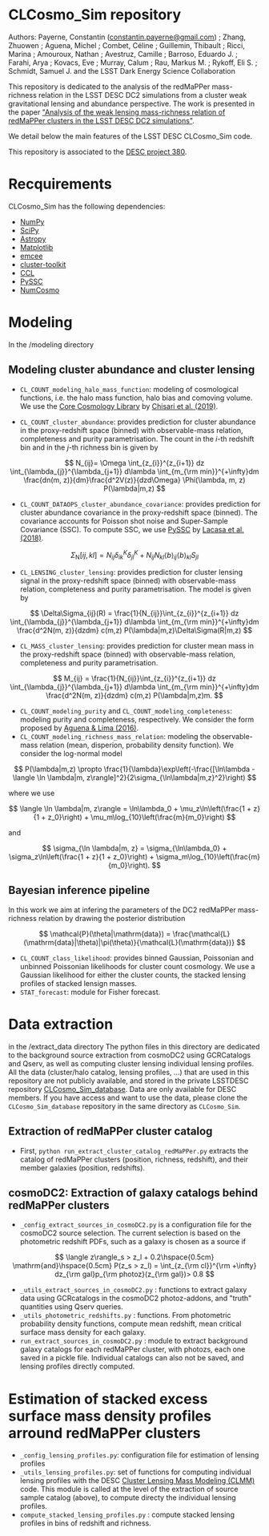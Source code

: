 # CLCosmo_Sim repository

Authors: Payerne, Constantin (constantin.payerne@gmail.com) ;  Zhang, Zhuowen ;  Aguena, Michel ;  Combet, Céline ;  Guillemin, Thibault ;  Ricci, Marina ; Amouroux, Nathan ;  Avestruz, Camille ;  Barroso, Eduardo J. ;  Farahi, Arya ;  Kovacs, Eve ;  Murray, Calum ; Rau, Markus M. ;  Rykoff, Eli S. ;  Schmidt, Samuel J. and  the LSST Dark Energy Science Collaboration

This repository is dedicated to the analysis of the redMaPPer mass-richness relation in the LSST DESC DC2 simulations from a cluster weak gravitational lensing and abundance perspective. The work is presented in the paper ["Analysis of the weak lensing mass-richness relation of redMaPPer clusters in the LSST DESC DC2 simulations"](https://ui.adsabs.harvard.edu/abs/2025arXiv250208444P/abstract). 

We detail below the main features of the LSST DESC CLCosmo_Sim code.

This repository is associated to the [DESC project 380](https://portal.lsstdesc.org/DESCPub/app/PB/show_project?pid=380).

# Recquirements
CLCosmo_Sim has the following dependencies:

- [NumPy](https://www.numpy.org/) 
- [SciPy](https://scipy.org/) 
- [Astropy](https://www.astropy.org/) 
- [Matplotlib](https://matplotlib.org/) 
- [emcee](https://emcee.readthedocs.io/en/stable/)
- [cluster-toolkit](https://cluster-toolkit.readthedocs.io/en/latest/)
- [CCL](https://ccl.readthedocs.io/en/latest/) 
- [PySSC](https://pyssc.readthedocs.io/en/latest/)
- [NumCosmo](https://numcosmo.github.io/) 

# Modeling
In the /modeling directory
## Modeling cluster abundance and cluster lensing

- `CL_COUNT_modeling_halo_mass_function`: modeling of cosmological functions, i.e. the halo mass function, halo bias and comoving volume. We use the [Core Cosmology Library](https://ccl.readthedocs.io/en/latest/) by [Chisari et al. (2019)](https://arxiv.org/abs/1812.05995).

- `CL_COUNT_cluster_abundance`: provides prediction for cluster abundance in the proxy-redshift space (binned) with observable-mass relation, completeness and purity parametrisation. The count in the $i$-th redshift bin and in the $j$-th richness bin is given by

$$
N_{ij}=  \Omega \int_{z_{i}}^{z_{i+1}} dz \int_{\lambda_{j}}^{\lambda_{j+1}} d\lambda \int_{m_{\rm min}}^{+\infty}dm \frac{dn(m, z)}{dm}\frac{d^2V(z)}{dzd\Omega} \Phi(\lambda, m, z) P(\lambda|m,z)
$$

- `CL_COUNT_DATAOPS_cluster_abundance_covariance`: provides prediction for cluster abundance covariance in the proxy-redshift space (binned). The covariance accounts for Poisson shot noise and Super-Sample Covariance (SSC). To compute SSC, we use [PySSC](https://pyssc.readthedocs.io/en/latest/) by [Lacasa et al. (2018)](https://www.aanda.org/articles/aa/full_html/2018/03/aa30281-16/aa30281-16.html).

$$
\Sigma_{\mathrm{N}}[ij,kl] = N_{ij}\delta^K_{ik}\delta^K_{jl}+ N_{ij}N_{kl}\langle b\rangle_{ij}\langle b\rangle_{kl} S_{jl}
$$

- `CL_LENSING_cluster_lensing`: provides prediction for cluster lensing signal in the proxy-redshift space (binned) with observable-mass relation, completeness and purity parametrisation. The model is given by

$$
\Delta\Sigma_{ij}(R) = \frac{1}{N_{ij}}\int_{z_{i}}^{z_{i+1}} dz \int_{\lambda_{j}}^{\lambda_{j+1}} d\lambda \int_{m_{\rm min}}^{+\infty}dm \frac{d^2N(m, z)}{dzdm} c(m,z) P(\lambda|m,z)\Delta\Sigma(R|m,z)
$$

- `CL_MASS_cluster_lensing`: provides prediction for cluster mean mass in the proxy-redshift space (binned) with observable-mass relation, completeness and purity parametrisation.

$$
M_{ij} = \frac{1}{N_{ij}}\int_{z_{i}}^{z_{i+1}} dz \int_{\lambda_{j}}^{\lambda_{j+1}} d\lambda \int_{m_{\rm min}}^{+\infty}dm \frac{d^2N(m, z)}{dzdm} c(m,z) P(\lambda|m,z)m.
$$

- `CL_COUNT_modeling_purity` and `CL_COUNT_modeling_completeness`: modeling purity and completeness, respectively. We consider the form proposed by [Aguena & Lima (2016)](https://arxiv.org/abs/1611.05468).
- `CL_COUNT_modeling_richness_mass_relation`: modeling the observable-mass relation (mean, disperion, probability density function). We consider the log-normal model

$$
P(\lambda|m,z) \propto \frac{1}{\lambda}\exp\left(-\frac{[\ln\lambda - \langle \ln \lambda|m, z\rangle]^2}{2\sigma_{\ln\lambda|m,z}^2}\right)
$$

where we use

$$
\langle \ln \lambda|m, z\rangle = \ln\lambda_0 + \mu_z\ln\left(\frac{1 + z}{1 + z_0}\right) + \mu_m\log_{10}\left(\frac{m}{m_0}\right)
$$

and

$$
\sigma_{\ln \lambda|m, z} = \sigma_{\ln\lambda_0} + \sigma_z\ln\left(\frac{1 + z}{1 + z_0}\right) + \sigma_m\log_{10}\left(\frac{m}{m_0}\right).
$$


## Bayesian inference pipeline
In this work we aim at infering the parameters of the DC2 redMaPPer mass-richness relation by drawing the posterior distribution

$$
\mathcal{P}(\theta|\mathrm{data}) = \frac{\mathcal{L}(\mathrm{data}|\theta)|\pi(\theta)}{\mathcal{L}(\mathrm{data})}
$$

- `CL_COUNT_class_likelihood`: provides binned Gaussian, Poissonian and unbinned Poissonian likelihoods for cluster count cosmology. We use a Gaussian likelihood for either the cluster counts, the stacked lensing profiles of stacked lensign masses.
- `STAT_forecast`: module for Fisher forecast.

# Data extraction
in the /extract_data directory
The python files in this directory are dedicated to the background source extraction from cosmoDC2 using GCRCatalogs and Qserv, as well as computing cluster lensing individual lensing profiles. All the data (cluster/halo catalog, lensing profiles, ...) that are used in this repository are not publicly available, and stored in the private LSSTDESC repository [CLCosmo_Sim_database](https://github.com/LSSTDESC/CLCosmo_Sim_database). Data are only available for DESC members. If you have access and want to use the data, please clone the `CLCosmo_Sim_database` repository in the same directory as `CLCosmo_Sim`.

## Extraction of redMaPPer cluster catalog
- First, `python run_extract_cluster_catalog_redMaPPer.py` extracts the catalog of redMaPPer clusters (position, richness, redshift), and their member galaxies (position, redshifts).
## cosmoDC2: Extraction of galaxy catalogs behind redMaPPer clusters
- `_config_extract_sources_in_cosmoDC2.py` is a configuration file for the cosmoDC2 source selection. The current selection is based on the photometric redshift PDFs, such as a galaxy is chosen as a source if

$$
\langle z\rangle_s > z_l + 0.2\hspace{0.5cm} \mathrm{and}\hspace{0.5cm} P(z_s > z_l) = \int_{z_{\rm cl}}^{\rm +\infty} dz_{\rm gal}p_{\rm photoz}(z_{\rm gal})> 0.8
$$

- `_utils_extract_sources_in_cosmoDC2.py` : functions to extract galaxy data using GCRcatalogs in the cosmoDC2 photoz-addons, and "truth" quantities using Qserv queries.
- `_utils_photometric_redshifts.py` : functions. From photometric probability density functions, compute mean redshift, mean critical surface mass density for each galaxy.
- `run_extract_sources_in_cosmoDC2.py` : module to extract background galaxy catalogs for each redMaPPer cluster, with photozs, each one saved in a pickle file. Individual catalogs can also not be saved, and lensing profiles directly computed.


# Estimation of stacked excess surface mass density profiles arround redMaPPer clusters
- `_config_lensing_profiles.py`: configuration file for estimation of lensing profiles
- `_utils_lensing_profiles.py`: set of functions for computing individual lensing profiles with the DESC [Cluster Lensing Mass Modeling (CLMM)](https://github.com/LSSTDESC/CLMM) code. This module is called at the level of the extraction of source sample catalog (above), to compute directy the individual lensing profiles. 
- `compute_stacked_lensing_profiles.py` : compute stacked lensing profiles in bins of redshift and richness.
